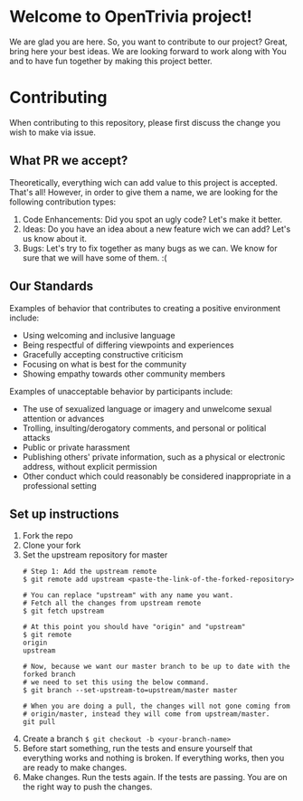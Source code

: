 # Welcome to OpenTrivia project!

We are glad you are here. So, you want to contribute to our project? Great, 
bring here your best ideas. We are looking forward to work along with You 
and to have fun together by making this project better. 

# Contributing

When contributing to this repository, please first discuss the change you wish to make via issue.

## What PR we accept?

Theoretically, everything wich can add value to this project is accepted. That's all!
However, in order to give them a name, we are looking for the following contribution types:

1. Code Enhancements: Did you spot an ugly code? Let's make it better.  
2. Ideas: Do you have an idea about a new feature wich we can add? Let's us know about it.
3. Bugs: Let's try to fix together as many bugs as we can. We know for sure that we will have some of them. :(

## Our Standards

Examples of behavior that contributes to creating a positive environment include:

- Using welcoming and inclusive language
- Being respectful of differing viewpoints and experiences
- Gracefully accepting constructive criticism
- Focusing on what is best for the community
- Showing empathy towards other community members

Examples of unacceptable behavior by participants include:

- The use of sexualized language or imagery and unwelcome sexual attention or advances
- Trolling, insulting/derogatory comments, and personal or political attacks
- Public or private harassment
- Publishing others' private information, such as a physical or electronic address, without explicit permission
- Other conduct which could reasonably be considered inappropriate in a professional setting

## Set up instructions

1. Fork the repo
2. Clone your fork
3. Set the upstream repository for master
	```
	# Step 1: Add the upstream remote
	$ git remote add upstream <paste-the-link-of-the-forked-repository>
	
	# You can replace "upstream" with any name you want. 
	# Fetch all the changes from upstream remote
	$ git fetch upstream
	
	# At this point you should have "origin" and "upstream"
	$ git remote
	origin
	upstream

	# Now, because we want our master branch to be up to date with the forked branch 
	# we need to set this using the below command.
	$ git branch --set-upstream-to=upstream/master master
	
	# When you are doing a pull, the changes will not gone coming from 
	# origin/master, instead they will come from upstream/master.
	git pull
	```
4. Create a branch
	`$ git checkout -b <your-branch-name>`
5. Before start something, run the tests and ensure yourself that 
   everything works and nothing is broken. If everything works, 
   then you are ready to make changes. 
6. Make changes. Run the tests again. If the tests are passing. You are on the right way to push the changes.

